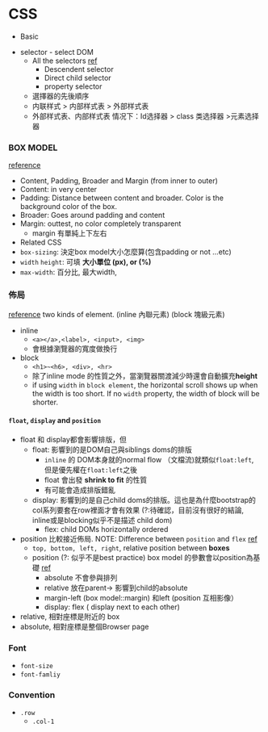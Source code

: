 # CSS

* Basic

- selector - select DOM
  - All the selectors [ref](http://www.cnblogs.com/polk6/p/3142142.html)
    - Descendent selector
    - Direct child selector
    - property selector
  - 選擇器的先後順序
   - 内联样式 > 内部样式表 > 外部样式表
   - 外部样式表、内部样式表 情况下：Id选择器 > class 类选择器 >元素选择器

### BOX MODEL
[reference](https://www.udacity.com/course/viewer#!/c-ud304/l-2617868617/e-2771378569/m-2792478544)
* Content, Padding,  Broader and Margin (from inner to outer)
 * Content: in very center
 * Padding: Distance between content and broader. Color is the background color of the box.
 * Broader: Goes around padding and content
 * Margin: outtest, no color completely transparent
   * margin 有單純上下左右
* Related CSS
 * `box-sizing`: 決定box model大小怎麼算(包含padding or not ...etc)
 * `width` `height`: 可填 **大小單位 (px), or (%)**
  * `max-width`: 百分比, 最大width,

### 佈局

[reference](http://www.cnblogs.com/polk6/p/3185692.html)
two kinds of element. (inline 內聯元素) (block 塊級元素)
* inline
  * `<a></a>,<label>, <input>, <img>`
  * 會根據瀏覽器的寬度做換行
* block
  * `<h1>~<h6>, <div>, <hr>`
  * 除了inline mode 的性質之外，當瀏覽器關渡減少時還會自動擴充**height**
  * if using `width` in `block element`, the horizontal scroll shows up when the width is too short. If no `width` property, the width of block will be shorter.

#### `float`, `display` and `position`
* float 和 display都會影響排版，但
  * float: 影響到的是DOM自己與siblings doms的排版
      * `inline` 的 DOM本身就的normal flow （文檔流)就類似`float:left`, 但是優先權在`float:left`之後
      * float 會出發 **shrink to fit** 的性質
      * 有可能會造成排版錯亂
  * display: 影響到的是自己child doms的排版。這也是為什麼bootstrap的col系列要套在row裡面才會有效果 (?:待確認，目前沒有很好的結論, inline或是blocking似乎不是描述 child dom)
    * flex: child DOMs horizontally ordered
* position 比較接近佈局. NOTE: Difference between `position` and `flex` [ref](https://www.zhihu.com/question/19588854)
  * `top, bottom, left, right`, relative position between **boxes**
  * position (?: 似乎不是best practice) box model 的參數會以position為基礎 [ref](http://www.see-design.com.tw/i/css_position.html)
    - absolute 不會參與排列
    - relative 放在parent-> 影響到child的absolute
    - margin-left (box model::margin) 和left (position 互相影像）
    - display: flex ( display next to each other)
 * relative, 相對座標是附近的 box
 * absolute, 相對座標是整個Browser page

### Font
* `font-size`
* `font-famliy`

### Convention
* `.row`
  * `.col-1`
